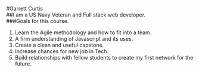 #Garrett Curtis<br>
##I am a US Navy Veteran and Full stack web developer.<br>
###Goals for this course.<br>
1. Learn the Agile methodology and how to fit into a team.
2. A firm understanding of Javascript and its uses.
3. Create a clean and useful capstone.
4. Increase chances for new job in Tech.
5. Build relationships with fellow students to create my first network for the future.
